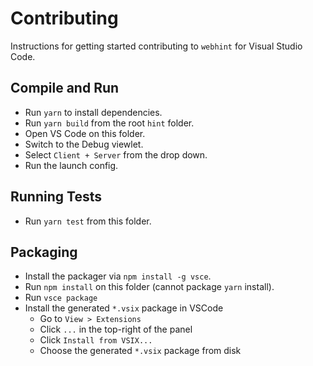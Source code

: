 # Contributing

Instructions for getting started contributing to `webhint` for Visual
Studio Code.

## Compile and Run

* Run `yarn` to install dependencies.
* Run `yarn build` from the root `hint` folder.
* Open VS Code on this folder.
* Switch to the Debug viewlet.
* Select `Client + Server` from the drop down.
* Run the launch config.

## Running Tests

* Run `yarn test` from this folder.

## Packaging

* Install the packager via `npm install -g vsce`.
* Run `npm install` on this folder (cannot package `yarn` install).
* Run `vsce package`
* Install the generated `*.vsix` package in VSCode
  * Go to `View > Extensions`
  * Click `...` in the top-right of the panel
  * Click `Install from VSIX...`
  * Choose the generated `*.vsix` package from disk
